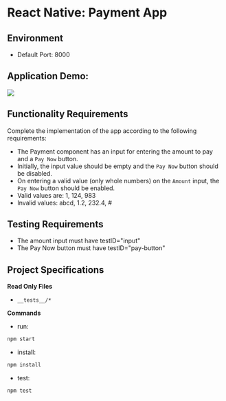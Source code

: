 # React Native: Payment App

## Environment 

- Default Port: 8000

## Application Demo:
![](https://hrcdn.net/s3_pub/istreet-assets/eWvpk7D1oObP0oOaLOU7lg/payment.gif)


## Functionality Requirements

Complete the implementation of the app according to the following requirements:
- The Payment component has an input for entering the amount to pay and a `Pay Now` button.
- Initially, the input value should be empty and the `Pay Now` button should be disabled.
- On entering a valid value (only whole numbers) on the `Amount` input, the `Pay Now` button should be enabled.
- Valid values are: 1, 124, 983
- Invalid values: abcd, 1.2, 232.4, $%#$#


## Testing Requirements
- The amount input must have testID="input"
- The Pay Now button must have testID="pay-button"


## Project Specifications

**Read Only Files**
- `__tests__/*`

**Commands**
- run: 
```bash
npm start
```
- install: 
```bash
npm install
```
- test: 
```bash
npm test
```
